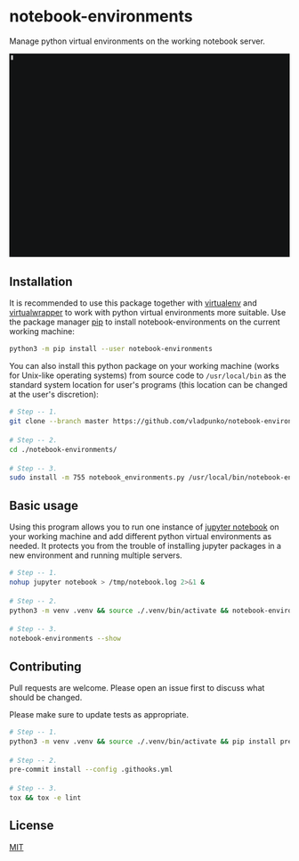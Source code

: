 # notebook-environments

Manage python virtual environments on the working notebook server.

![usage-example](https://raw.githubusercontent.com/vladpunko/notebook-environments/master/notebook_environments.gif)

## Installation

It is recommended to use this package together with [virtualenv](https://github.com/pypa/virtualenv/) and [virtualwrapper](https://bitbucket.org/virtualenvwrapper/virtualenvwrapper/) to work with python virtual environments more suitable.
Use the package manager [pip](https://pip.pypa.io/en/stable/) to install notebook-environments on the current working machine:

```bash
python3 -m pip install --user notebook-environments
```

You can also install this python package on your working machine (works for Unix-like operating systems) from source code to `/usr/local/bin` as the standard system location for user's programs (this location can be changed at the user's discretion):

```bash
# Step -- 1.
git clone --branch master https://github.com/vladpunko/notebook-environments.git

# Step -- 2.
cd ./notebook-environments/

# Step -- 3.
sudo install -m 755 notebook_environments.py /usr/local/bin/notebook-environments
```

## Basic usage

Using this program allows you to run one instance of [jupyter notebook](https://github.com/jupyter/notebook/) on your working machine and add different python virtual environments as needed.
It protects you from the trouble of installing jupyter packages in a new environment and running multiple servers.

```bash
# Step -- 1.
nohup jupyter notebook > /tmp/notebook.log 2>&1 &

# Step -- 2.
python3 -m venv .venv && source ./.venv/bin/activate && notebook-environments --add

# Step -- 3.
notebook-environments --show
```

## Contributing

Pull requests are welcome.
Please open an issue first to discuss what should be changed.

Please make sure to update tests as appropriate.

```bash
# Step -- 1.
python3 -m venv .venv && source ./.venv/bin/activate && pip install pre-commit tox

# Step -- 2.
pre-commit install --config .githooks.yml

# Step -- 3.
tox && tox -e lint
```

## License

[MIT](https://choosealicense.com/licenses/mit/)
